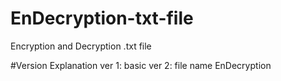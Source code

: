 # EnDecryption-txt-file
Encryption and Decryption .txt file

#Version Explanation
ver 1: basic
ver 2: file name EnDecryption
